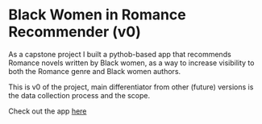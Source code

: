 # Black Women in Romance Recommender (v0) 

As a capstone project I built a pythob-based app that recommends Romance novels written by Black women, as a way to increase visibility to both the Romance genre and Black women authors. 

This is v0 of the project, main differentiator from other (future) versions is the data collection process and the scope. 

Check out the app [here](https://share.streamlit.io/vclugoar/capstone/main/app/app.py)
